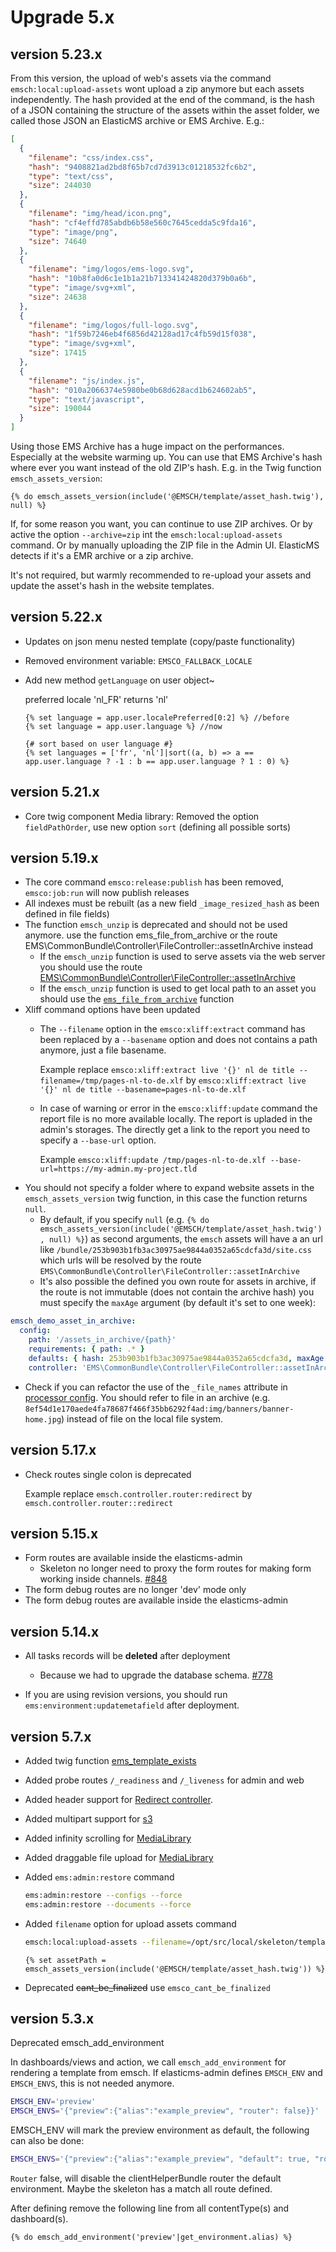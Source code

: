 # Upgrade 5.x

## version 5.23.x

From this version, the upload of web's assets via the command `emsch:local:upload-assets` wont upload a zip anymore but each assets independently.
The hash provided at the end of the command, is the hash of a JSON containing the structure of the assets within the asset folder, we called those JSON an ElasticMS archive or EMS Archive. E.g.:

```json
[
  {
    "filename": "css/index.css",
    "hash": "9408821ad2bd8f65b7cd7d3913c01218532fc6b2",
    "type": "text/css",
    "size": 244030
  },
  {
    "filename": "img/head/icon.png",
    "hash": "cf4effd785abdb6b58e560c7645cedda5c9fda16",
    "type": "image/png",
    "size": 74640
  },
  {
    "filename": "img/logos/ems-logo.svg",
    "hash": "10b8fa0d6c1e1b1a21b713341424820d379b0a6b",
    "type": "image/svg+xml",
    "size": 24638
  },
  {
    "filename": "img/logos/full-logo.svg",
    "hash": "1f59b7246eb4f6856d42128ad17c4fb59d15f038",
    "type": "image/svg+xml",
    "size": 17415
  },
  {
    "filename": "js/index.js",
    "hash": "010a2066374e5980be0b68d628acd1b624602ab5",
    "type": "text/javascript",
    "size": 190044
  }
]
```
Using those EMS Archive has a huge impact on the performances. Especially at the website warming up.
You can use that EMS Archive's hash where ever you want instead of the old ZIP's hash. E.g. in the Twig function `emsch_assets_version`: 
```twig
{% do emsch_assets_version(include('@EMSCH/template/asset_hash.twig'), null) %}
```

If, for some reason you want, you can continue to use ZIP archives. Or by active the option `--archive=zip` int the `emsch:local:upload-assets` command. Or by manually uploading the ZIP file in the Admin UI. ElasticMS detects if it's a EMR archive or a zip archive. 

It's not required, but warmly recommended to re-upload your assets and update the asset's hash in the website templates.

## version 5.22.x

* Updates on json menu nested template (copy/paste functionality)
* Removed environment variable: `EMSCO_FALLBACK_LOCALE`
* Add new method `getLanguage` on user object~

  preferred locale 'nl_FR' returns 'nl'
  ```twig
  {% set language = app.user.localePreferred[0:2] %} //before 
  {% set language = app.user.language %} //now
  
  {# sort based on user language #}
  {% set languages = ['fr', 'nl']|sort((a, b) => a == app.user.language ? -1 : b == app.user.language ? 1 : 0) %}
  ```

## version 5.21.x

* Core twig component Media library: Removed the option `fieldPathOrder`, use new option `sort` (defining all possible sorts)

## version 5.19.x

* The core command `emsco:release:publish` has been removed, `emsco:job:run` will now publish releases
* All indexes must be rebuilt (as a new field `_image_resized_hash` as been defined in file fields)
* The function `emsch_unzip` is deprecated and should not be used anymore. use the function ems_file_from_archive or the route EMS\CommonBundle\Controller\FileController::assetInArchive instead
  * If the `emsch_unzip` function is used to serve assets via the web server you should use the route [EMS\CommonBundle\Controller\FileController::assetInArchive](dev/client-helper-bundle/routing.md#route-to-assets-in-archive)
  * If the `emsch_unzip` function is used to get local path to an asset you should use the [`ems_file_from_archive`](dev/common-bundle/twig.md#emsfilefromarchive) function
* Xliff command options have been updated
  * The `--filename` option in the `emsco:xliff:extract` command has been replaced by a `--basename` option and does not contains a path anymore, just a file basename.

    Example replace ```emsco:xliff:extract live '{}' nl de title --filename=/tmp/pages-nl-to-de.xlf```
    by ```emsco:xliff:extract live '{}' nl de title --basename=pages-nl-to-de.xlf```
  * In case of warning or error in the `emsco:xliff:update` command the report file is no more available locally. The report is upladed in the admin's storages. The directly get a link to the report you need to specify a `--base-url` option.

    Example ```emsco:xliff:update /tmp/pages-nl-to-de.xlf --base-url=https://my-admin.my-project.tld```
* You should not specify a folder where to expand website assets in the `emsch_assets_version` twig function, in this case the function returns `null`.
  * By default, if you specify `null` (e.g. `{% do emsch_assets_version(include('@EMSCH/template/asset_hash.twig'), null) %}`) as second arguments, the `emsch` assets will have a an url like `/bundle/253b903b1fb3ac30975ae9844a0352a65cdcfa3d/site.css` which urls will be resolved by the route `EMS\CommonBundle\Controller\FileController::assetInArchive`
  * It's also possible the defined you own route for assets in archive, if the route is not immutable (does not contain the archive hash) you must specify the `maxAge` argument (by default it's set to one week):
```yaml
emsch_demo_asset_in_archive:
  config:
    path: '/assets_in_archive/{path}'
    requirements: { path: .* }
    defaults: { hash: 253b903b1fb3ac30975ae9844a0352a65cdcfa3d, maxAge: 3600 }
    controller: 'EMS\CommonBundle\Controller\FileController::assetInArchive'
```
* Check if you can refactor the use of the `_file_names` attribute in [processor config](dev/common-bundle/processors.md#processor). You should refer to file in an archive (e.g. `8ef54d1e170aede4fa78687f466f35bb6292f4ad:img/banners/banner-home.jpg`) instead of file on the local file system.

## version 5.17.x

* Check routes single colon is deprecated

  Example replace ```emsch.controller.router:redirect``` by ```emsch.controller.router::redirect```

## version 5.15.x

* Form routes are available inside the elasticms-admin
  * Skeleton no longer need to proxy the form routes for making form working inside channels. [#848](https://github.com/ems-project/elasticms/pull/848)
* The form debug routes are no longer 'dev' mode only
* The form debug routes are available inside the elasticms-admin

## version 5.14.x

* All tasks records will be **deleted** after deployment
  * Because we had to upgrade the database schema. [#778](https://github.com/ems-project/elasticms/pull/778)

* If you are using revision versions, you should run ```ems:environment:updatemetafield``` after deployment.

## version 5.7.x

* Added twig function [ems_template_exists](./site-building/twig.md#ems_template_exists)
* Added probe routes `/_readiness` and `/_liveness` for admin and web
* Added header support for [Redirect controller](./dev/client-helper-bundle/routing.md#redirect-controller).
* Added multipart support for [s3](./dev/common-bundle/storages.md#s3)
* Added infinity scrolling for [MediaLibrary](./dev/core-bundle/twig/component.md#media-library)
* Added draggable file upload for [MediaLibrary](./dev/core-bundle/twig/component.md#media-library)
* Added `ems:admin:restore` command
  ```bash
  ems:admin:restore --configs --force
  ems:admin:restore --documents --force
  ```
* Added `filename` option for upload assets command
  ```bash
  emsch:local:upload-assets --filename=/opt/src/local/skeleton/template/asset_hash.twig
  ```

  ```twig
  {% set assetPath = emsch_assets_version(include('@EMSCH/template/asset_hash.twig')) %}
  ```
* Deprecated ~~cant_be_finalized~~ use `emsco_cant_be_finalized`

## version 5.3.x

Deprecated emsch_add_environment

In dashboards/views and action, we call `emsch_add_environment` for rendering a template from emsch.
If elasticms-admin defines `EMSCH_ENV` and `EMSCH_ENVS`, this is not needed anymore.

```bash
EMSCH_ENV='preview'
EMSCH_ENVS='{"preview":{"alias":"example_preview", "router": false}}' 
```

EMSCH_ENV will mark the preview environment as default, the following can also be done:
```bash
EMSCH_ENVS='{"preview":{"alias":"example_preview", "default": true, "router": false}}' 
```

`Router` false, will disable the clientHelperBundle router the default environment.
Maybe the skeleton has a match all route defined.

After defining remove the following line from all contentType(s) and dashboard(s).
```twig
{% do emsch_add_environment('preview'|get_environment.alias) %} 
```
